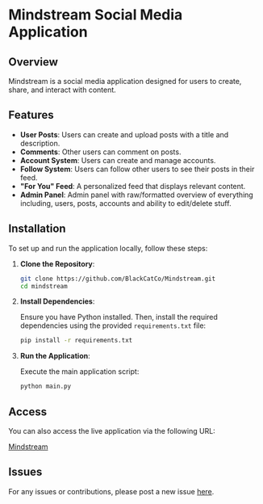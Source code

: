 # Mindstream Social Media Application

## Overview

Mindstream is a social media application designed for users to create, share, and interact with content.
## Features

- **User Posts**: Users can create and upload posts with a title and description.
- **Comments**: Other users can comment on posts.
- **Account System**: Users can create and manage accounts.
- **Follow System**: Users can follow other users to see their posts in their feed.
- **"For You" Feed**: A personalized feed that displays relevant content.
- **Admin Panel**: Admin panel with raw/formatted overview of everything including, users, posts, accounts and ability to edit/delete stuff.

## Installation

To set up and run the application locally, follow these steps:

1. **Clone the Repository**:

    ```bash
    git clone https://github.com/BlackCatCo/Mindstream.git
    cd mindstream
    ```

2. **Install Dependencies**:

    Ensure you have Python installed. Then, install the required dependencies using the provided `requirements.txt` file:

    ```bash
    pip install -r requirements.txt
    ```

3. **Run the Application**:

    Execute the main application script:

    ```bash
    python main.py
    ```

## Access

You can also access the live application via the following URL:

[Mindstream](https://mindstream.pythonanywhere.com)

## Issues
For any issues or contributions, please post a new issue [here](https://github.com/BlackCatCo/Mindstream/issues).

